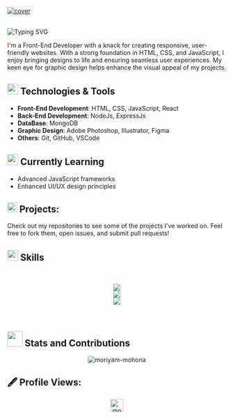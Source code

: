 <a href="">
  <img src="https://www.canva.com/design/DAGS5mN2l4I/c1niv2RqdmhM8xluSWyEIA/watch" alt="cover" />
</a>

<br/>
<br/>
<p>
<img src="https://readme-typing-svg.demolab.com?font=Fira+Code&weight=600&size=22&pause=1000&color=2DBA4E&random=false&width=435&height=40&lines=Hi%2C+I'm+Moriyam+Mohona;A+Passionate+ Frontend+Developer" alt="Typing SVG" />
</p>
<p">
I'm a Front-End Developer with a knack for creating responsive, user-friendly websites. With a strong foundation in HTML, CSS, and JavaScript, I enjoy bringing designs to life and ensuring seamless user experiences. My keen eye for graphic design helps enhance the visual appeal of my projects.
</p>


## <img src="https://i.giphy.com/media/v1.Y2lkPTc5MGI3NjExc29jd3dyM3I4bTA2bGhtOXgzejdsd2ptd3BidHZ0eGJuNXl0OGRlZyZlcD12MV9pbnRlcm5hbF9naWZfYnlfaWQmY3Q9cw/WFZvB7VIXBgiz3oDXE/giphy.gif" width ="25"> Technologies & Tools
- **Front-End Development**: HTML, CSS, JavaScript, React
- **Back-End Development**: NodeJs, ExpressJs
- **DataBase**: MongoDB 
- **Graphic Design**: Adobe Photoshop, Illustrator, Figma
- **Others**: Git, GitHub, VSCode

## <img src="https://i.giphy.com/media/v1.Y2lkPTc5MGI3NjExcDB6cnR5Mmdjc2F5YzJ1ZmppN2c3anRkOThiYjhpajc5ZnIxOTFsMyZlcD12MV9pbnRlcm5hbF9naWZfYnlfaWQmY3Q9cw/fjOdkUskrUGyOZTHhQ/giphy.gif" width ="25">  Currently Learning
- Advanced JavaScript frameworks
- Enhanced UI/UX design principles


## <img src="https://c.tenor.com/NCRHhqkXrJYAAAAi/programmers-go-internet.gif" width="23"> Projects:
Check out my repositories to see some of the projects I've worked on. Feel free to fork them, open issues, and submit pull requests!


## <img src="https://media2.giphy.com/media/QssGEmpkyEOhBCb7e1/giphy.gif?cid=ecf05e47a0n3gi1bfqntqmob8g9aid1oyj2wr3ds3mg700bl&rid=giphy.gif" width ="25"> Skills
<br>

<p align="center">
    <img src="https://skillicons.dev/icons?i=html,css,js,tailwind" />
    <br>
    <img src="https://skillicons.dev/icons?i=react,mongodb,nodejs,express,firebase" />
    <br>
    <img src="https://skillicons.dev/icons?i=git,github,netlify,vercel,vite" />
</p>
<br>

## <img src="https://media.giphy.com/media/iY8CRBdQXODJSCERIr/giphy.gif" width="35"> Stats and Contributions

<p align="center">
  <img src="https://github-readme-streak-stats.herokuapp.com/?user=moriyam-mohona&theme=vue-dark&hide_border=true" alt="moriyam-mohona" />
</p>


## 🖋️ Profile Views:
<p align="center"> 
  <img src="https://komarev.com/ghpvc/?username=moriyam-mohona&label=Profile%20views&color=0e75b6&style=flat" alt="moriyam-mohona"height="30"/>
</p>
